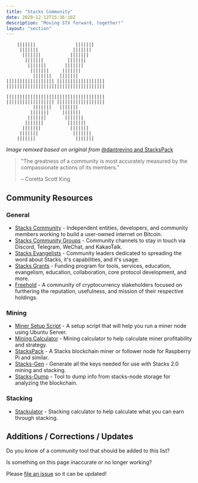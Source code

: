 ```yaml
---
title: "Stacks Community"
date: 2020-12-12T15:36:10Z
description: "Moving STX forward, together!"
layout: "section"
---
```


```none
    |||||||               |||||||
     |||||||             |||||||
      |||||||           |||||||
       |||||||         |||||||
        |||||||       |||||||
         |||||||     |||||||
          |||||||   |||||||
|||||||||||||||||| ||||||||||||||||||
|||||||||||||||||||||||||||||||||||||

|||||||||||||||||||||||||||||||||||||
|||||||||||||||||| ||||||||||||||||||
          |||||||   |||||||
         |||||||     |||||||
        |||||||       |||||||
       |||||||         |||||||
      |||||||           |||||||
     |||||||             |||||||
    |||||||               |||||||
```

*Image remixed based on original from* [@dantrevino and StacksPack](https://gitlab.com/riot.ai/stackspack)

> "The greatness of a community is most accurately measured by the compassionate actions of its members."
> 
> – Coretta Scott King

## Community Resources

### General

- [Stacks Community](https://community.blockstack.org/) - Independent entities, developers, and community members working to build a user-owned internet on Bitcoin.
- [Stacks Community Groups](https://community.blockstack.org/groups) - Community channels to stay in touch via Discord, Telegram, WeChat, and KakaoTalk.
- [Stacks Evangelists](https://community.blockstack.org/evangelists) - Community leaders dedicated to spreading the word about Stacks, it's capabilities, and it's usage.
- [Stacks Grants](https://grants.stacks.org) - Funding program for tools, services, education, evangelism, education, collaboration, core protocol development, and more.
- [Freehold](https://joinfreehold.com) - A community of cryptocurrency stakeholders focused on furthering the reputation, usefulness, and mission of their respective holdings.

### Mining

- [Miner Setup Script](https://github.com/AbsorbingChaos/stx-miner-script) - A setup script that will help you run a miner node using Ubuntu Server.
- [Mining Calculator](https://friedger.github.io/mining-calculator/) - Mining calculator to help calculate miner profitability and strategy.
- [StacksPack](https://gitlab.com/riot.ai/stackspack) - A Stacks blockchain miner or follower node for Raspberry Pi and similar.
- [Stacks-Gen](https://github.com/psq/stacks-gen) - Generate all the keys needed for use with Stacks 2.0 mining and stacking.
- [Stacks-Dump](https://github.com/psq/stacks-dump) - Tool to dump info from stacks-node storage for analyzing the blockchain.

### Stacking

- [Stackulator](https://www.stxstacking.com/) - Stacking calculator to help calculate what you can earn through stacking.

## Additions / Corrections / Updates

Do you know of a community tool that should be added to this list?

Is something on this page inaccurate or no longer working?

Please [file an issue](https://github.com/AbsorbingChaos/stacks101-com/issues/new) so it can be updated!